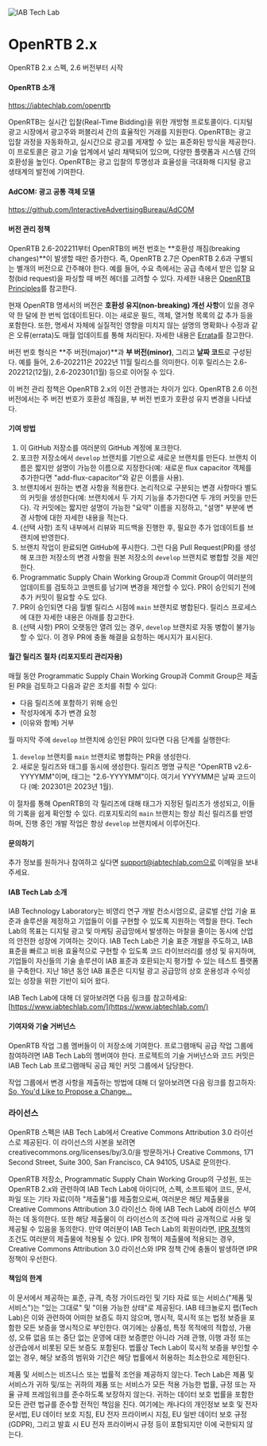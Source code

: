 ![IAB Tech Lab](https://drive.google.com/uc?id=10yoBoG5uRETSXRrnJPUDuONujvADrSG1)


# OpenRTB 2.x

OpenRTB 2.x 스펙, 2.6 버전부터 시작


#### OpenRTB 소개

https://iabtechlab.com/openrtb  

OpenRTB는 실시간 입찰(Real-Time Bidding)을 위한 개방형 프로토콜이다. 디지털 광고 시장에서 광고주와 퍼블리셔 간의 효율적인 거래를 지원한다. OpenRTB는 광고 입찰 과정을 자동화하고, 실시간으로 광고를 게재할 수 있는 표준화된 방식을 제공한다. 이 프로토콜은 광고 기술 업계에서 널리 채택되어 있으며, 다양한 플랫폼과 시스템 간의 호환성을 높인다. OpenRTB는 광고 입찰의 투명성과 효율성을 극대화해 디지털 광고 생태계의 발전에 기여한다.


#### AdCOM: 광고 공통 객체 모델

https://github.com/InteractiveAdvertisingBureau/AdCOM


#### 버전 관리 정책

OpenRTB 2.6-202211부터 OpenRTB의 버전 번호는 **호환성 깨짐(breaking changes)**이 발생할 때만 증가한다. 즉, OpenRTB 2.7은 OpenRTB 2.6과 구별되는 별개의 버전으로 간주해야 한다. 예를 들어, 수요 측에서는 공급 측에서 받은 입찰 요청(bid request)을 파싱할 때 버전 헤더를 고려할 수 있다. 자세한 내용은 [OpenRTB Principles](#)를 참고한다.

현재 OpenRTB 명세서의 버전은 **호환성 유지(non-breaking) 개선 사항**이 있을 경우 약 한 달에 한 번씩 업데이트된다. 이는 새로운 필드, 객체, 열거형 목록의 값 추가 등을 포함한다. 또한, 명세서 자체에 실질적인 영향을 미치지 않는 설명의 명확화나 수정과 같은 오류(errata)도 매월 업데이트를 통해 처리된다. 자세한 내용은 [Errata](#)를 참고한다.

버전 번호 형식은 **주 버전(major)**과 **부 버전(minor)**, 그리고 **날짜 코드**로 구성된다. 예를 들어, 2.6-202211은 2022년 11월 릴리스를 의미한다. 이후 릴리스는 2.6-202212(12월), 2.6-202301(1월) 등으로 이어질 수 있다.

이 버전 관리 정책은 OpenRTB 2.x의 이전 관행과는 차이가 있다. OpenRTB 2.6 이전 버전에서는 주 버전 번호가 호환성 깨짐을, 부 버전 번호가 호환성 유지 변경을 나타냈다.


#### 기여 방법

1. 이 GitHub 저장소를 여러분의 GitHub 계정에 포크한다.
1. 포크한 저장소에서 `develop` 브랜치를 기반으로 새로운 브랜치를 만든다. 브랜치 이름은 짧지만 설명이 가능한 이름으로 지정한다(예: 새로운 flux capacitor 객체를 추가한다면 "add-flux-capacitor"와 같은 이름을 사용).
1. 브랜치에서 원하는 변경 사항을 적용한다. 논리적으로 구분되는 변경 사항마다 별도의 커밋을 생성한다(예: 브랜치에서 두 가지 기능을 추가한다면 두 개의 커밋을 만든다). 각 커밋에는 짧지만 설명이 가능한 "요약" 이름을 지정하고, "설명" 부분에 변경 사항에 대한 자세한 내용을 적는다.
1. (선택 사항) 조직 내부에서 리뷰와 피드백을 진행한 후, 필요한 추가 업데이트를 브랜치에 반영한다.
1. 브랜치 작업이 완료되면 GitHub에 푸시한다. 그런 다음 Pull Request(PR)를 생성해 포크한 저장소의 변경 사항을 원본 저장소의 `develop` 브랜치로 병합할 것을 제안한다.
1. Programmatic Supply Chain Working Group과 Commit Group이 여러분의 업데이트를 검토하고 코멘트를 남기며 변경을 제안할 수 있다. PR이 승인되기 전에 추가 커밋이 필요할 수도 있다.
1. PR이 승인되면 다음 월별 릴리스 시점에 `main` 브랜치로 병합된다. 릴리스 프로세스에 대한 자세한 내용은 아래를 참고한다.
1. (선택 사항) PR이 오랫동안 열려 있는 경우, `develop` 브랜치로 자동 병합이 불가능할 수 있다. 이 경우 PR에 충돌 해결을 요청하는 메시지가 표시된다.


#### 월간 릴리즈 절차 (리포지토리 관리자용)

매월 동안 Programmatic Supply Chain Working Group과 Commit Group은 제출된 PR을 검토하고 다음과 같은 조치를 취할 수 있다:
- 다음 릴리즈에 포함하기 위해 승인
- 작성자에게 추가 변경 요청
- (이유와 함께) 거부

월 마지막 주에 `develop` 브랜치에 승인된 PR이 있다면 다음 단계를 실행한다:

1. `develop` 브랜치를 `main` 브랜치로 병합하는 PR을 생성한다.
1. 새로운 릴리즈와 태그를 동시에 생성한다. 릴리즈 명명 규칙은 "OpenRTB v2.6-YYYYMM"이며, 태그는 "2.6-YYYYMM"이다. 여기서 YYYYMM은 날짜 코드이다 (예: 202301은 2023년 1월).

이 절차를 통해 OpenRTB의 각 릴리즈에 대해 태그가 지정된 릴리즈가 생성되고, 이들의 기록을 쉽게 확인할 수 있다. 리포지토리의 `main` 브랜치는 항상 최신 릴리즈를 반영하며, 진행 중인 개발 작업은 항상 `develop` 브랜치에서 이루어진다.


#### 문의하기

추가 정보를 원하거나 참여하고 싶다면 support@iabtechlab.com으로 이메일을 보내주세요.


#### IAB Tech Lab 소개

IAB Technology Laboratory는 비영리 연구 개발 컨소시엄으로, 글로벌 산업 기술 표준과 솔루션을 제정하고 기업들이 이를 구현할 수 있도록 지원하는 역할을 한다. Tech Lab의 목표는 디지털 광고 및 마케팅 공급망에서 발생하는 마찰을 줄이는 동시에 산업의 안전한 성장에 기여하는 것이다. IAB Tech Lab은 기술 표준 개발을 주도하고, IAB 표준을 빠르고 비용 효율적으로 구현할 수 있도록 코드 라이브러리를 생성 및 유지하며, 기업들이 자신들의 기술 솔루션이 IAB 표준과 호환되는지 평가할 수 있는 테스트 플랫폼을 구축한다. 지난 18년 동안 IAB 표준은 디지털 광고 공급망의 상호 운용성과 수익성 있는 성장을 위한 기반이 되어 왔다.

IAB Tech Lab에 대해 더 알아보려면 다음 링크를 참고하세요: [https://www.iabtechlab.com/](https://www.iabtechlab.com/)


#### 기여자와 기술 거버넌스

OpenRTB 작업 그룹 멤버들이 이 저장소에 기여한다. 프로그램매틱 공급 작업 그룹에 참여하려면 IAB Tech Lab의 멤버여야 한다. 프로젝트의 기술 거버넌스와 코드 커밋은 IAB Tech Lab 프로그램매틱 공급 체인 커밋 그룹에서 담당한다.

작업 그룹에서 변경 사항을 제출하는 방법에 대해 더 알아보려면 다음 링크를 참고하자: [So, You'd Like to Propose a Change...](http://iabtechlab.com/blog/so-youd-like-to-propose-a-change-to-openrtb-adcom/)


### 라이선스

OpenRTB 스펙은 IAB Tech Lab에서 Creative Commons Attribution 3.0 라이선스로 제공된다. 이 라이선스의 사본을 보려면 creativecommons.org/licenses/by/3.0/을 방문하거나 Creative Commons, 171 Second Street, Suite 300, San Francisco, CA 94105, USA로 문의한다.

OpenRTB 저장소, Programmatic Supply Chain Working Group의 구성원, 또는 OpenRTB 2.x와 관련하여 IAB Tech Lab에 아이디어, 스펙, 소프트웨어 코드, 문서, 파일 또는 기타 자료(이하 "제출물")를 제출함으로써, 여러분은 해당 제출물을 Creative Commons Attribution 3.0 라이선스 하에 IAB Tech Lab에 라이선스 부여하는 데 동의한다. 또한 해당 제출물이 이 라이선스의 조건에 따라 공개적으로 사용 및 제공될 수 있음을 동의한다. 만약 여러분이 IAB Tech Lab의 회원이라면, [IPR 정책](https://iabtechlab.com/ipr-iab-techlab/acknowledge-ipr/)의 조건도 여러분의 제출물에 적용될 수 있다. IPR 정책이 제출물에 적용되는 경우, Creative Commons Attribution 3.0 라이선스와 IPR 정책 간에 충돌이 발생하면 IPR 정책이 우선한다.


#### 책임의 한계

이 문서에서 제공하는 표준, 규격, 측정 가이드라인 및 기타 자료 또는 서비스("제품 및 서비스")는 "있는 그대로" 및 "이용 가능한 상태"로 제공된다. IAB 테크놀로지 랩(Tech Lab)은 이와 관련하여 어떠한 보증도 하지 않으며, 명시적, 묵시적 또는 법정 보증을 포함한 모든 보증을 명시적으로 부인한다. 여기에는 상품성, 특정 목적에의 적합성, 가용성, 오류 없음 또는 중단 없는 운영에 대한 보증뿐만 아니라 거래 관행, 이행 과정 또는 상관습에서 비롯된 모든 보증도 포함된다. 법률상 Tech Lab이 묵시적 보증을 부인할 수 없는 경우, 해당 보증의 범위와 기간은 해당 법률에서 허용하는 최소한으로 제한된다.

제품 및 서비스는 비즈니스 또는 법률적 조언을 제공하지 않는다. Tech Lab은 제품 및 서비스가 귀하 및/또는 귀하의 제품 또는 서비스가 모든 적용 가능한 법률, 규정 또는 자율 규제 프레임워크를 준수하도록 보장하지 않는다. 귀하는 데이터 보호 법률을 포함한 모든 관련 법규를 준수할 전적인 책임을 진다. 여기에는 캐나다의 개인정보 보호 및 전자문서법, EU 데이터 보호 지침, EU 전자 프라이버시 지침, EU 일반 데이터 보호 규정(GDPR), 그리고 발효 시 EU 전자 프라이버시 규정 등이 포함되지만 이에 국한되지 않는다.


